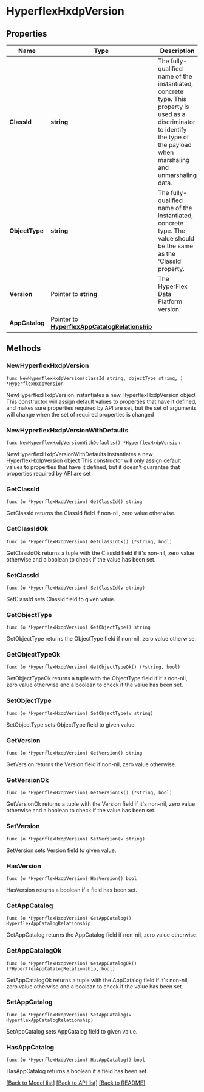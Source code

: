 # HyperflexHxdpVersion

## Properties

Name | Type | Description | Notes
------------ | ------------- | ------------- | -------------
**ClassId** | **string** | The fully-qualified name of the instantiated, concrete type. This property is used as a discriminator to identify the type of the payload when marshaling and unmarshaling data. | [default to "hyperflex.HxdpVersion"]
**ObjectType** | **string** | The fully-qualified name of the instantiated, concrete type. The value should be the same as the &#39;ClassId&#39; property. | [default to "hyperflex.HxdpVersion"]
**Version** | Pointer to **string** | The HyperFlex Data Platform version. | [optional] 
**AppCatalog** | Pointer to [**HyperflexAppCatalogRelationship**](HyperflexAppCatalogRelationship.md) |  | [optional] 

## Methods

### NewHyperflexHxdpVersion

`func NewHyperflexHxdpVersion(classId string, objectType string, ) *HyperflexHxdpVersion`

NewHyperflexHxdpVersion instantiates a new HyperflexHxdpVersion object
This constructor will assign default values to properties that have it defined,
and makes sure properties required by API are set, but the set of arguments
will change when the set of required properties is changed

### NewHyperflexHxdpVersionWithDefaults

`func NewHyperflexHxdpVersionWithDefaults() *HyperflexHxdpVersion`

NewHyperflexHxdpVersionWithDefaults instantiates a new HyperflexHxdpVersion object
This constructor will only assign default values to properties that have it defined,
but it doesn't guarantee that properties required by API are set

### GetClassId

`func (o *HyperflexHxdpVersion) GetClassId() string`

GetClassId returns the ClassId field if non-nil, zero value otherwise.

### GetClassIdOk

`func (o *HyperflexHxdpVersion) GetClassIdOk() (*string, bool)`

GetClassIdOk returns a tuple with the ClassId field if it's non-nil, zero value otherwise
and a boolean to check if the value has been set.

### SetClassId

`func (o *HyperflexHxdpVersion) SetClassId(v string)`

SetClassId sets ClassId field to given value.


### GetObjectType

`func (o *HyperflexHxdpVersion) GetObjectType() string`

GetObjectType returns the ObjectType field if non-nil, zero value otherwise.

### GetObjectTypeOk

`func (o *HyperflexHxdpVersion) GetObjectTypeOk() (*string, bool)`

GetObjectTypeOk returns a tuple with the ObjectType field if it's non-nil, zero value otherwise
and a boolean to check if the value has been set.

### SetObjectType

`func (o *HyperflexHxdpVersion) SetObjectType(v string)`

SetObjectType sets ObjectType field to given value.


### GetVersion

`func (o *HyperflexHxdpVersion) GetVersion() string`

GetVersion returns the Version field if non-nil, zero value otherwise.

### GetVersionOk

`func (o *HyperflexHxdpVersion) GetVersionOk() (*string, bool)`

GetVersionOk returns a tuple with the Version field if it's non-nil, zero value otherwise
and a boolean to check if the value has been set.

### SetVersion

`func (o *HyperflexHxdpVersion) SetVersion(v string)`

SetVersion sets Version field to given value.

### HasVersion

`func (o *HyperflexHxdpVersion) HasVersion() bool`

HasVersion returns a boolean if a field has been set.

### GetAppCatalog

`func (o *HyperflexHxdpVersion) GetAppCatalog() HyperflexAppCatalogRelationship`

GetAppCatalog returns the AppCatalog field if non-nil, zero value otherwise.

### GetAppCatalogOk

`func (o *HyperflexHxdpVersion) GetAppCatalogOk() (*HyperflexAppCatalogRelationship, bool)`

GetAppCatalogOk returns a tuple with the AppCatalog field if it's non-nil, zero value otherwise
and a boolean to check if the value has been set.

### SetAppCatalog

`func (o *HyperflexHxdpVersion) SetAppCatalog(v HyperflexAppCatalogRelationship)`

SetAppCatalog sets AppCatalog field to given value.

### HasAppCatalog

`func (o *HyperflexHxdpVersion) HasAppCatalog() bool`

HasAppCatalog returns a boolean if a field has been set.


[[Back to Model list]](../README.md#documentation-for-models) [[Back to API list]](../README.md#documentation-for-api-endpoints) [[Back to README]](../README.md)


